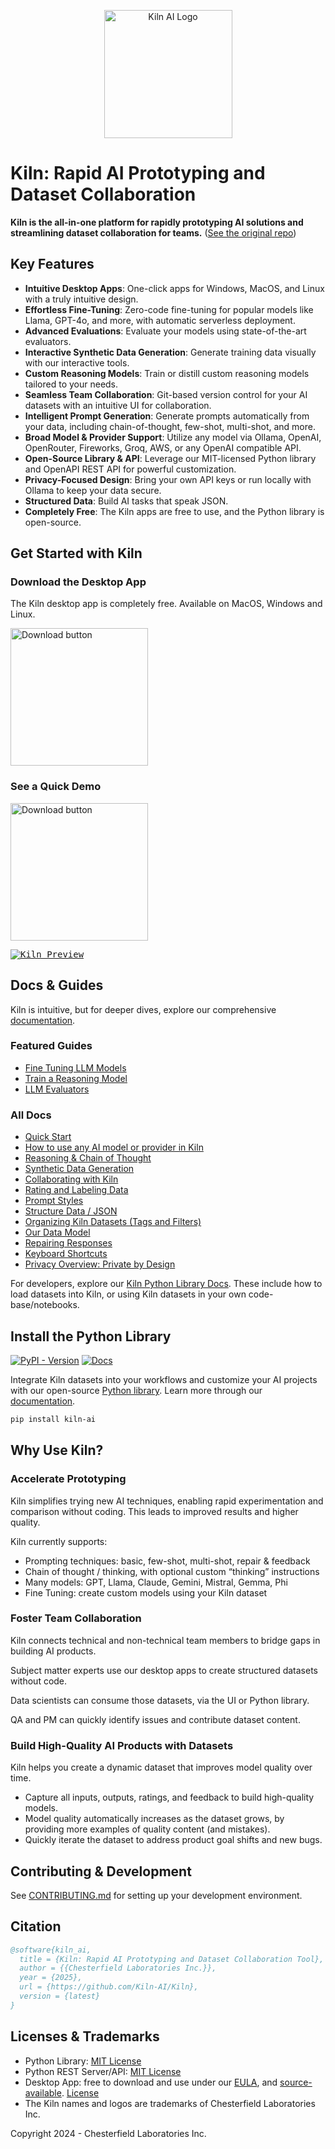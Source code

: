 <p align="center">
    <a href="https://getkiln.ai">
        <picture>
            <img width="205" alt="Kiln AI Logo" src="https://github.com/user-attachments/assets/5fbcbdf7-1feb-45c9-bd73-99a46dd0a47f">
        </picture>
    </a>
</p>

# Kiln: Rapid AI Prototyping and Dataset Collaboration

**Kiln is the all-in-one platform for rapidly prototyping AI solutions and streamlining dataset collaboration for teams.**  ([See the original repo](https://github.com/Kiln-AI/Kiln))

## Key Features

*   **Intuitive Desktop Apps**: One-click apps for Windows, MacOS, and Linux with a truly intuitive design.
*   **Effortless Fine-Tuning**: Zero-code fine-tuning for popular models like Llama, GPT-4o, and more, with automatic serverless deployment.
*   **Advanced Evaluations**: Evaluate your models using state-of-the-art evaluators.
*   **Interactive Synthetic Data Generation**: Generate training data visually with our interactive tools.
*   **Custom Reasoning Models**: Train or distill custom reasoning models tailored to your needs.
*   **Seamless Team Collaboration**: Git-based version control for your AI datasets with an intuitive UI for collaboration.
*   **Intelligent Prompt Generation**: Generate prompts automatically from your data, including chain-of-thought, few-shot, multi-shot, and more.
*   **Broad Model & Provider Support**: Utilize any model via Ollama, OpenAI, OpenRouter, Fireworks, Groq, AWS, or any OpenAI compatible API.
*   **Open-Source Library & API**: Leverage our MIT-licensed Python library and OpenAPI REST API for powerful customization.
*   **Privacy-Focused Design**:  Bring your own API keys or run locally with Ollama to keep your data secure.
*   **Structured Data**: Build AI tasks that speak JSON.
*   **Completely Free**: The Kiln apps are free to use, and the Python library is open-source.

## Get Started with Kiln

### Download the Desktop App

The Kiln desktop app is completely free. Available on MacOS, Windows and Linux.

[<img width="220" alt="Download button" src="https://github.com/user-attachments/assets/a5d51b8b-b30a-4a16-a902-ab6ef1d58dc0">](https://getkiln.ai/download)

### See a Quick Demo

[<img width="220" alt="Download button" src="https://github.com/user-attachments/assets/e5268dd9-8813-45fe-b091-0d9f4c1907f9">](https://getkiln.ai#demo)

<kbd>
<a href="https://getkiln.ai#demo">
<img alt="Kiln Preview" src="guides/kiln_preview.gif">
</a>
</kbd>

## Docs & Guides

Kiln is intuitive, but for deeper dives, explore our comprehensive [documentation](https://docs.getkiln.ai).

### Featured Guides
*   [Fine Tuning LLM Models](https://docs.getkiln.ai/docs/fine-tuning-guide)
*   [Train a Reasoning Model](https://docs.getkiln.ai/docs/guide-train-a-reasoning-model)
*   [LLM Evaluators](https://docs.getkiln.ai/docs/evaluators)

### All Docs

-   [Quick Start](https://docs.getkiln.ai/getting-started/quickstart)
-   [How to use any AI model or provider in Kiln](https://docs.getkiln.ai/docs/models-and-ai-providers)
-   [Reasoning & Chain of Thought](https://docs.getkiln.ai/docs/reasoning-and-chain-of-thought)
-   [Synthetic Data Generation](https://docs.getkiln.ai/docs/synthetic-data-generation)
-   [Collaborating with Kiln](https://docs.getkiln.ai/docs/collaboration)
-   [Rating and Labeling Data](https://docs.getkiln.ai/docs/reviewing-and-rating)
-   [Prompt Styles](https://docs.getkiln.ai/docs/prompts)
-   [Structure Data / JSON](https://docs.getkiln.ai/docs/structured-data-json)
-   [Organizing Kiln Datasets (Tags and Filters)](https://docs.getkiln.ai/docs/organizing-datasets)
-   [Our Data Model](https://docs.getkiln.ai/docs/kiln-datamodel)
-   [Repairing Responses](https://docs.getkiln.ai/docs/repairing-responses)
-   [Keyboard Shortcuts](https://docs.getkiln.ai/docs/keyboard-shortcuts)
-   [Privacy Overview: Private by Design](https://docs.getkiln.ai/docs/privacy)

For developers, explore our [Kiln Python Library Docs](https://kiln-ai.github.io/Kiln/kiln_core_docs/kiln_ai.html). These include how to load datasets into Kiln, or using Kiln datasets in your own code-base/notebooks.

## Install the Python Library

[![PyPI - Version](https://img.shields.io/pypi/v/kiln-ai.svg?logo=pypi&label=PyPI&logoColor=gold)](https://pypi.org/project/kiln-ai/) [![Docs](https://img.shields.io/badge/docs-pdoc-blue)](https://kiln-ai.github.io/Kiln/kiln_core_docs/index.html)

Integrate Kiln datasets into your workflows and customize your AI projects with our open-source [Python library](https://pypi.org/project/kiln-ai/). Learn more through our [documentation](https://kiln-ai.github.io/Kiln/kiln_core_docs/index.html).

```bash
pip install kiln-ai
```

## Why Use Kiln?

### Accelerate Prototyping

Kiln simplifies trying new AI techniques, enabling rapid experimentation and comparison without coding. This leads to improved results and higher quality.

Kiln currently supports:

*   Prompting techniques: basic, few-shot, multi-shot, repair & feedback
*   Chain of thought / thinking, with optional custom “thinking” instructions
*   Many models: GPT, Llama, Claude, Gemini, Mistral, Gemma, Phi
*   Fine Tuning: create custom models using your Kiln dataset

### Foster Team Collaboration

Kiln connects technical and non-technical team members to bridge gaps in building AI products.

Subject matter experts use our desktop apps to create structured datasets without code.

Data scientists can consume those datasets, via the UI or Python library.

QA and PM can quickly identify issues and contribute dataset content.

### Build High-Quality AI Products with Datasets

Kiln helps you create a dynamic dataset that improves model quality over time.

*   Capture all inputs, outputs, ratings, and feedback to build high-quality models.
*   Model quality automatically increases as the dataset grows, by providing more examples of quality content (and mistakes).
*   Quickly iterate the dataset to address product goal shifts and new bugs.

## Contributing & Development

See [CONTRIBUTING.md](CONTRIBUTING.md) for setting up your development environment.

## Citation

```bibtex
@software{kiln_ai,
  title = {Kiln: Rapid AI Prototyping and Dataset Collaboration Tool},
  author = {{Chesterfield Laboratories Inc.}},
  year = {2025},
  url = {https://github.com/Kiln-AI/Kiln},
  version = {latest}
}
```

## Licenses & Trademarks

*   Python Library: [MIT License](libs/core/LICENSE.txt)
*   Python REST Server/API: [MIT License](libs/server/LICENSE.txt)
*   Desktop App: free to download and use under our [EULA](app/EULA.md), and [source-available](/app). [License](app/LICENSE.txt)
*   The Kiln names and logos are trademarks of Chesterfield Laboratories Inc.

Copyright 2024 - Chesterfield Laboratories Inc.